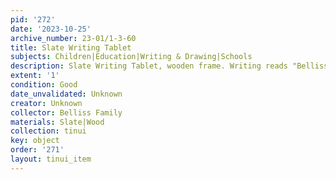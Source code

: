 ```yaml
---
pid: '272'
date: '2023-10-25'
archive_number: 23-01/1-3-60
title: Slate Writing Tablet
subjects: Children|Education|Writing & Drawing|Schools
description: Slate Writing Tablet, wooden frame. Writing reads "Belliss"
extent: '1'
condition: Good
date_unvalidated: Unknown
creator: Unknown
collector: Belliss Family
materials: Slate|Wood
collection: tinui
key: object
order: '271'
layout: tinui_item
---
```

